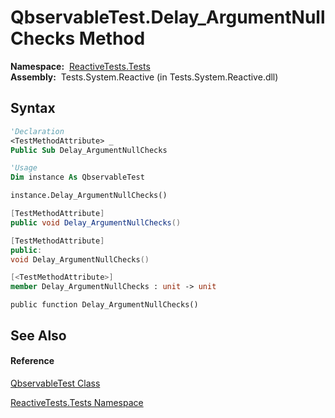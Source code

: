 # QbservableTest.Delay\_ArgumentNullChecks Method

**Namespace:**  [ReactiveTests.Tests](ReactiveTests.Tests\ReactiveTests.Tests.md)  
**Assembly:**  Tests.System.Reactive (in Tests.System.Reactive.dll)

## Syntax

```vb
'Declaration
<TestMethodAttribute> _
Public Sub Delay_ArgumentNullChecks
```

```vb
'Usage
Dim instance As QbservableTest

instance.Delay_ArgumentNullChecks()
```

```csharp
[TestMethodAttribute]
public void Delay_ArgumentNullChecks()
```

```c++
[TestMethodAttribute]
public:
void Delay_ArgumentNullChecks()
```

```fsharp
[<TestMethodAttribute>]
member Delay_ArgumentNullChecks : unit -> unit 
```

```jscript
public function Delay_ArgumentNullChecks()
```

## See Also

#### Reference

[QbservableTest Class](QbservableTest\QbservableTest.md)

[ReactiveTests.Tests Namespace](ReactiveTests.Tests\ReactiveTests.Tests.md)




